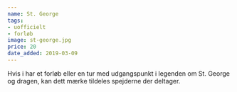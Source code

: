 ```yaml
---
name: St. George
tags:
- uofficielt
- forløb
image: st-george.jpg
price: 20
date_added: 2019-03-09
---
```

Hvis i har et forløb eller en tur med udgangspunkt i legenden om St. George og dragen, kan dett mærke tildeles spejderne der deltager.